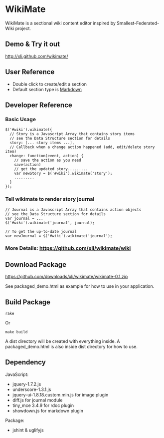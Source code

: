 WikiMate
==============================

WikiMate is a sectional wiki content editor inspired by Smallest-Federated-Wiki project.

Demo & Try it out
------------------------------

<http://xli.github.com/wikimate/>

User Reference
--------

* Double click to create/edit a section
* Default section type is [Markdown](http://daringfireball.net/projects/markdown/)

Developer Reference
----------

### Basic Usage
    $('#wiki').wikimate({
      // Story is a Javascript Array that contains story items
      // see the Data Structure section for details
      story: [... story items ...],
      // Callback when a change action happened (add, edit/delete story item)
      change: function(event, action) {
        // save the action as you need
        save(action)
        // get the updated story.........
        var newStory = $('#wiki').wikimate('story');
        .........
      }
    });

### Tell wikimate to render story journal

    // Journal is a Javascript Array that contains action objects
    // see the Data Structure section for details
    var journal = ... 
    $('#wiki').wikimate('journal', journal);

    // To get the up-to-date journal
    var newJournal = $('#wiki').wikimate('journal');

### More Details: <https://github.com/xli/wikimate/wiki>

Download Package
-------------------------------

https://github.com/downloads/xli/wikimate/wikimate-0.1.zip

See packaged_demo.html as example for how to use in your application.

Build Package
-------------------------------

    rake

Or

    make build

A dist directory will be created with everything inside.
A packaged_demo.html is also inside dist directory for how to use.

Dependency
-------------------------------

JavaScript:

* jquery-1.7.2.js
* underscore-1.3.1.js
* jquery-ui-1.8.18.custom.min.js for image plugin
* diff.js for journal module
* tiny_mce 3.4.9 for rdoc plugin
* showdown.js for markdown plugin

Package:

* jshint & uglifyjs

